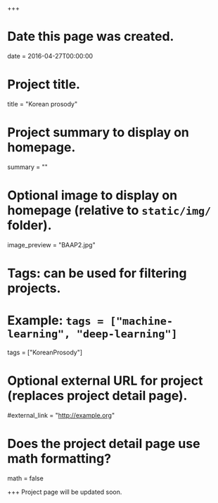 +++
# Date this page was created.
date = 2016-04-27T00:00:00

# Project title.
title = "Korean prosody"

# Project summary to display on homepage.
summary = ""

# Optional image to display on homepage (relative to `static/img/` folder).
image_preview = "BAAP2.jpg"

# Tags: can be used for filtering projects.
# Example: `tags = ["machine-learning", "deep-learning"]`
tags = ["KoreanProsody"]

# Optional external URL for project (replaces project detail page).
#external_link = "http://example.org"

# Does the project detail page use math formatting?
math = false

+++
Project page will be updated soon.